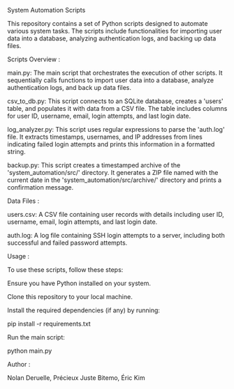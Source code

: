 System Automation Scripts

This repository contains a set of Python scripts designed to automate various system tasks. The scripts include functionalities for importing user data into a database, analyzing authentication logs, and backing up data files.


Scripts Overview :

main.py: The main script that orchestrates the execution of other scripts. It sequentially calls functions to import user data into a database, analyze authentication logs, and back up data files.

csv_to_db.py: This script connects to an SQLite database, creates a 'users' table, and populates it with data from a CSV file. The table includes columns for user ID, username, email, login attempts, and last login date.

log_analyzer.py: This script uses regular expressions to parse the 'auth.log' file. It extracts timestamps, usernames, and IP addresses from lines indicating failed login attempts and prints this information in a formatted string.

backup.py: This script creates a timestamped archive of the 'system_automation/src/' directory. It generates a ZIP file named with the current date in the 'system_automation/src/archive/' directory and prints a confirmation message.


Data Files :

users.csv: A CSV file containing user records with details including user ID, username, email, login attempts, and last login date.

auth.log: A log file containing SSH login attempts to a server, including both successful and failed password attempts.


Usage :

To use these scripts, follow these steps:

Ensure you have Python installed on your system.

Clone this repository to your local machine.

Install the required dependencies (if any) by running:

pip install -r requirements.txt

Run the main script:

python main.py


Author : 

Nolan Deruelle, Précieux Juste Bitemo, Éric Kim
